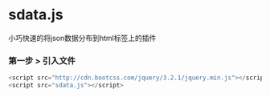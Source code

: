 # sdata.js
小巧快速的将json数据分布到html标签上的插件


### 第一步 > 引入文件
```javascript
<script src="http://cdn.bootcss.com/jquery/3.2.1/jquery.min.js"></script>
<script src="sdata.js"></script>
```
